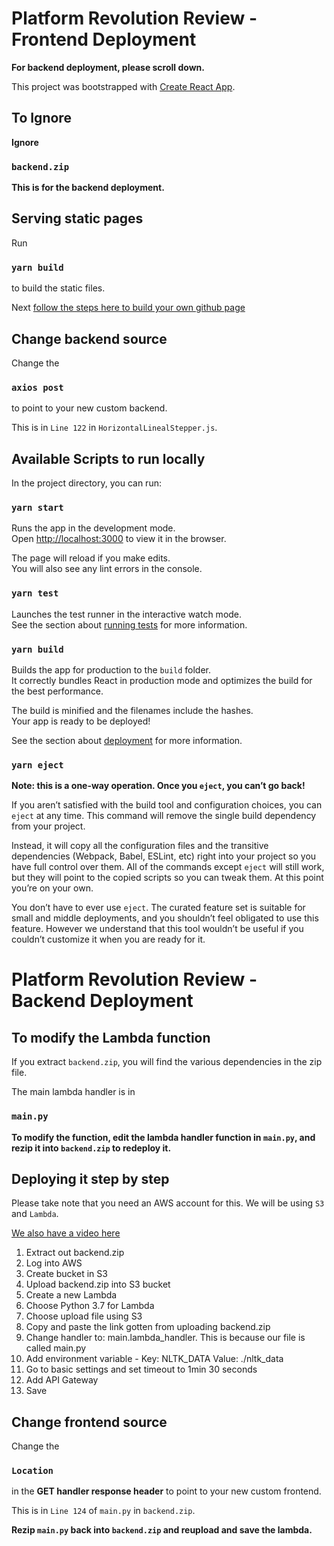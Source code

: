 # Platform Revolution Review - Frontend Deployment

**For backend deployment, please scroll down.**

This project was bootstrapped with [Create React App](https://github.com/facebook/create-react-app).

## To Ignore

**Ignore**

### `backend.zip` 

**This is for the backend deployment.**

## Serving static pages

Run 

### `yarn build` 

to build the static files.

Next [follow the steps here to build your own github page](https://help.github.com/en/github/working-with-github-pages/creating-a-github-pages-site)

## Change backend source
Change the 

### `axios post` 

to point to your new custom backend. 

This is in `Line 122` in `HorizontalLinealStepper.js`.

## Available Scripts to run locally

In the project directory, you can run:

### `yarn start`

Runs the app in the development mode.<br />
Open [http://localhost:3000](http://localhost:3000) to view it in the browser.

The page will reload if you make edits.<br />
You will also see any lint errors in the console.

### `yarn test`

Launches the test runner in the interactive watch mode.<br />
See the section about [running tests](https://facebook.github.io/create-react-app/docs/running-tests) for more information.

### `yarn build`

Builds the app for production to the `build` folder.<br />
It correctly bundles React in production mode and optimizes the build for the best performance.

The build is minified and the filenames include the hashes.<br />
Your app is ready to be deployed!

See the section about [deployment](https://facebook.github.io/create-react-app/docs/deployment) for more information.

### `yarn eject`

**Note: this is a one-way operation. Once you `eject`, you can’t go back!**

If you aren’t satisfied with the build tool and configuration choices, you can `eject` at any time. This command will remove the single build dependency from your project.

Instead, it will copy all the configuration files and the transitive dependencies (Webpack, Babel, ESLint, etc) right into your project so you have full control over them. All of the commands except `eject` will still work, but they will point to the copied scripts so you can tweak them. At this point you’re on your own.

You don’t have to ever use `eject`. The curated feature set is suitable for small and middle deployments, and you shouldn’t feel obligated to use this feature. However we understand that this tool wouldn’t be useful if you couldn’t customize it when you are ready for it.


# Platform Revolution Review - Backend Deployment

## To modify the Lambda function

If you extract `backend.zip`, you will find the various dependencies in the zip file.

The main lambda handler is in 

### `main.py`

**To modify the function, edit the lambda handler function in `main.py`, and rezip it into `backend.zip` to redeploy it.**

## Deploying it step by step

Please take note that you need an AWS account for this. We will be using `S3` and `Lambda`.

[We also have a video here](https://youtu.be/KKiJEgm78cI)

<ol>
<li>Extract out backend.zip</li>
<li>Log into AWS</li>
<li>Create bucket in S3</li>
<li>Upload backend.zip into S3 bucket</li>
<li>Create a new Lambda</li>
<li>Choose Python 3.7 for Lambda</li>
<li>Choose upload file using S3</li>
<li>Copy and paste the link gotten from uploading backend.zip</li>
<li>Change handler to: main.lambda_handler. This is because our file is called main.py</li>
<li>Add environment variable - Key: NLTK_DATA Value: ./nltk_data</li>
<li>Go to basic settings and set timeout to 1min 30 seconds</li>
<li>Add API Gateway</li>
<li>Save</li>
</ol>

## Change frontend source

Change the 

### `Location`

in the **GET handler response header** to point to your new custom frontend. 

This is in `Line 124` of `main.py` in `backend.zip`.

**Rezip `main.py` back into `backend.zip` and reupload and save the lambda.**
